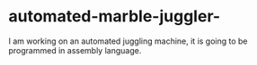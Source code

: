 # automated-marble-juggler-

I am working on an automated juggling machine,
it is going to be programmed in assembly language.

